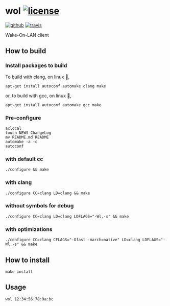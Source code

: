 # wol [![license][license-image]][license-url]

[![github][github-test-image]][github-url] [![travis][travis-image]][travis-url]

Wake-On-LAN client

## How to build

### Install packages to build

To build with clang, on linux :penguin:,

```shell
apt-get install autoconf automake clang make
```

or, to build with gcc, on linux :penguin:,

```shell
apt-get install autoconf automake gcc make
```

### Pre-configure

```shell
aclocal
touch NEWS ChangeLog
mv README.md README
automake -a -c
autoconf
```

### with default cc

```shell
./configure && make
```

### with clang

```shell
./configure CC=clang LD=clang && make
```

### without symbols for debug

```shell
./configure CC=clang LD=clang LDFLAGS="-Wl,-s" && make
```

### with optimizations

```shell
./configure CC=clang CFLAGS="-Ofast -march=native" LD=clang LDFLAGS="-Wl,-s" && make
```

## How to install

```shell
make install
```

## Usage

```shell
wol 12:34:56:78:9a:bc
```

[github-test-image]:https://img.shields.io/github/workflow/status/kei-g/wol/build/main?label=build&logo=github
[github-url]:https://github.com/kei-g/wol
[license-image]:https://img.shields.io/github/license/kei-g/wol
[license-url]:https://opensource.org/licenses/BSD-3-Clause
[travis-image]:https://img.shields.io/travis/com/kei-g/wol/main?label=build&logo=travis
[travis-url]:https://app.travis-ci.com/kei-g/wol

